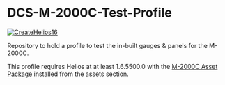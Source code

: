 # DCS-M-2000C-Test-Profile
[![CreateHelios16](https://github.com/BlueFinBima/DCS-M-2000C-Test-Profile/actions/workflows/BuildProfilePackage.yml/badge.svg)](https://github.com/BlueFinBima/DCS-M-2000C-Test-Profile/actions/workflows/BuildProfilePackage.yml)

Repository to hold a profile to test the in-built gauges & panels for the M-2000C.

This profile requires Helios at at least 1.6.5500.0 with the [M-2000C Asset Package](https://github.com/HeliosVirtualCockpit/M-2000C-Assets/actions/workflows/BuildAssetPackage.yml) installed from the assets section.


